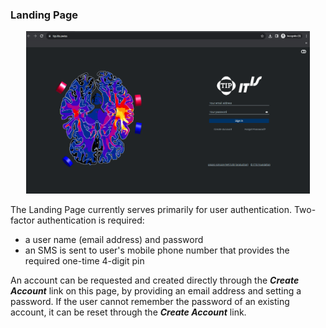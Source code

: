 ### Landing Page

<p align="center">
  <img width="90%" src="assets/quickguide/landingpage_v2.png">
</p>

The Landing Page currently serves primarily for user authentication. Two-factor authentication is required:
- a user name (email address) and password
- an SMS is sent to user's mobile phone number that provides the required one-time 4-digit pin

An account can be requested and created directly through the _**Create Account**_ link on this page, by providing an email address and setting a password. If the user cannot remember the password of an existing account, it can be reset through the _**Create Account**_ link.
